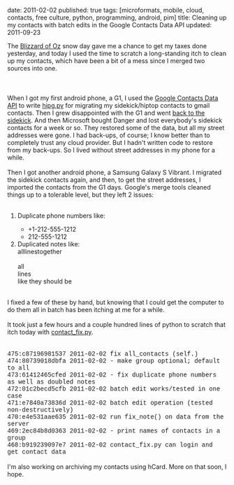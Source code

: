 date: 2011-02-02
published: true
tags: [microformats, mobile, cloud, contacts, free culture, python, programming,
  android, pim]
title: Cleaning up my contacts with batch edits in the Google Contacts Data API
updated: 2011-09-23


The <a href="http://en.wikinews.org/wiki/Massive_snowstorm_blasts_most_of_United_States">Blizzard of Oz</a>&nbsp;snow day gave me a chance to get my taxes done yesterday, and today I used the time to scratch a long-standing itch to clean up my contacts, which have been a bit of a mess since I merged two sources into one.<br />
<br />
<a name='more'></a><br />
<br />
When I got my first android phone, a G1, I used&nbsp;the <a href="http://code.google.com/apis/contacts/docs/1.0/developers_guide_python.html">Google Contacts Data API</a>&nbsp;to write&nbsp;<a href="https://bitbucket.org/DanC/palmagent/src/c87196981537/hipg.py">hipg.py</a> for migrating my sidekick/hiptop contacts to gmail contacts. Then I grew disappointed with the G1 and went <a href="http://www.advogato.org/diary/edit.html?key=68">back to the sidekick</a>. And then Microsoft bought Danger and lost everybody's sidekick contacts for a week or so. They restored some of the data, but all my street addresses were gone. I had back-ups, of course; I know better than to completely trust any cloud provider. But I hadn't written code to restore from my back-ups. So I lived without street addresses in my phone for a while.<br />
<br />
Then I got another android phone, a Samsung Galaxy S Vibrant. I migrated the sidekick contacts again, and then, to get the street addresses, I imported the contacts from the G1 days. Google's merge tools cleaned things up to a tolerable level, but they left 2 issues:<br />
<br />
<ol>
<li>Duplicate phone numbers like:</li>
<ul>
<li>+1-212-555-1212</li>
<li><span class="gc-cs-link" id="gc-number-29" title="Call with Google Voice">212-555-1212</span></li>
</ul>
<li>Duplicated notes like:<br />
alllinestogether<br />
<br />
all<br />
lines<br />
like they should be</li>
</ol>
<br />
I fixed a few of these by hand, but knowing that I could get the computer to do them all in batch has been itching at me for a while.<br />
<br />
It took just a&nbsp;few hours and a couple hundred lines of python to scratch that itch today with&nbsp;<a href="https://bitbucket.org/DanC/palmagent/src/c87196981537/contact_fix.py">contact_fix.py</a>.<br />
<br />
<br />
<span class="Apple-style-span" style="font-family: 'Courier New', Courier, monospace;">475:c87196981537 2011-02-02 fix all_contacts (self.)</span><br />
<span class="Apple-style-span" style="font-family: 'Courier New', Courier, monospace;">474:80739018dbfa 2011-02-02 - make group optional; default to all</span><br />
<span class="Apple-style-span" style="font-family: 'Courier New', Courier, monospace;">473:61412465cfed 2011-02-02 - fix duplicate phone numbers as well as doubled notes</span><br />
<span class="Apple-style-span" style="font-family: 'Courier New', Courier, monospace;">472:01c2becd5cfb 2011-02-02 batch edit works/tested in one case</span><br />
<span class="Apple-style-span" style="font-family: 'Courier New', Courier, monospace;">471:e7840a73836d 2011-02-02 batch edit operation (tested non-destructively)</span><br />
<span class="Apple-style-span" style="font-family: 'Courier New', Courier, monospace;">470:e4e531aae635 2011-02-02 run fix_note() on data from the server</span><br />
<span class="Apple-style-span" style="font-family: 'Courier New', Courier, monospace;">469:2ec84b8d0363 2011-02-02 - print names of contacts in a group</span><br />
<span class="Apple-style-span" style="font-family: 'Courier New', Courier, monospace;">468:b919239097e7 2011-02-02 contact_fix.py can login and get contact data</span><br />
<div>
<br /></div>
I'm also working on archiving my contacts using hCard. More on that soon, I hope.
